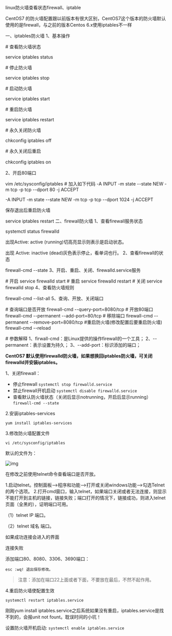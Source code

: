 linux防火墙查看状态firewall、iptable



CentOS7 的防火墙配置跟以前版本有很大区别，CentOS7这个版本的防火墙默认使用的是firewall，与之前的版本Centos 6.x使用iptables不一样

一、iptables防火墙
 1、基本操作

\# 查看防火墙状态

service iptables status 

\# 停止防火墙

service iptables stop 

\# 启动防火墙

service iptables start 

\# 重启防火墙

service iptables restart 

\# 永久关闭防火墙

chkconfig iptables off 

\# 永久关闭后重启

chkconfig iptables on　　

2、开启80端口

vim /etc/sysconfig/iptables
 \# 加入如下代码
 -A INPUT -m state --state NEW -m tcp -p tcp --dport 80 -j ACCEPT

 -A INPUT -m state --state NEW -m tcp -p tcp --dport 1024 -j ACCEPT

 保存退出后重启防火墙

service iptables restart
 二、firewall防火墙
 1、查看firewall服务状态

systemctl status firewalld

出现Active: active (running)切高亮显示则表示是启动状态。

出现 Active: inactive (dead)灰色表示停止，看单词也行。
 2、查看firewall的状态

firewall-cmd --state
 3、开启、重启、关闭、firewalld.service服务

\# 开启
 service firewalld start
 \# 重启
 service firewalld restart
 \# 关闭
 service firewalld stop
 4、查看防火墙规则

firewall-cmd --list-all 
 5、查询、开放、关闭端口

\# 查询端口是否开放
 firewall-cmd --query-port=8080/tcp
 \# 开放80端口
 firewall-cmd --permanent --add-port=80/tcp
 \# 移除端口
 firewall-cmd --permanent --remove-port=8080/tcp
 \#重启防火墙(修改配置后要重启防火墙)
 firewall-cmd --reload

 \# 参数解释
 1、firwall-cmd：是Linux提供的操作firewall的一个工具；
 2、--permanent：表示设置为持久；
 3、--add-port：标识添加的端口；

 

**CentOS7 默认使用firewalld防火墙，如果想换回iptables防火墙，可关闭firewalld并安装iptables。**

1、关闭firewall：

- 停止firewall
  `systemctl stop firewalld.service`
- 禁止firewall开机启动
  `systemctl disable firewalld.service`
- 查看默认防火墙状态（关闭后显示notrunning，开启后显示running）
  `firewall-cmd --state`

2.安装iptables-services

```
yum install iptables-services
```

3.修改防火墙配置文件

```
vi /etc/sysconfig/iptables
```

默认的文件为：

![img]()

在修改之前使用telnet命令查看端口是否开放。

1.启动telnet。控制面板-->程序和功能-->打开或关闭windows功能-->勾选Telnet的两个选项。
 2.打开cmd窗口，输入telnet，如果端口关闭或者无法连接，则显示不能打开到主机的链接，链接失败；端口打开的情况下，链接成功，则进入telnet页面（全黑的），证明端口可用。

（1）telnet IP 端口。

（2）telnet 域名 端口。

如果成功连接会进入的界面

连接失败

添加端口80、8080、3306、3690端口：

```
esc :wq! 退出保存修改。
```

> 注意：添加在端口22上面或者下面，不要放在最后，不然不起作用。

4.重启防火墙使配置生效

```
systemctl restart iptables.service
```

刚刚yum install iptables.service之后系统如果没有重启，iptables.service是找不到的，会报unit not fount。耽误时间的小坑！

设置防火墙开机启动:
`systemctl enable iptables.service`